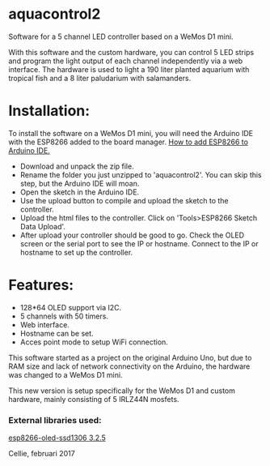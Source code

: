 # aquacontrol2
Software for a 5 channel LED controller based on a WeMos D1 mini.

With this software and the custom hardware, you can control 5 LED strips and program the light output of each channel independently via a web interface.
The hardware is used to light a 190 liter planted aquarium with tropical fish and a 8 liter paludarium with salamanders.

# Installation:
To install the software on a WeMos D1 mini, you will need the Arduino IDE with the ESP8266 added to the board manager.
[How to add ESP8266 to Arduino IDE.](http://wasietsmet.nl/esp8266/arduino-ide-1-8-1-setup-voor-esp8266/)

- Download and unpack the zip file.
- Rename the folder you just unzipped to 'aquacontrol2'. You can skip this step, but the Arduino IDE will moan.
- Open the sketch in the Arduino IDE.
- Use the upload button to compile and upload the sketch to the controller.
- Upload the html files to the controller. Click on 'Tools>ESP8266 Sketch Data Upload'.
- After upload your controller should be good to go. Check the OLED screen or the serial port to see the IP or hostname. Connect to the IP or hostname to set up the controller.

# Features:
- 128*64 OLED support via I2C. 
- 5 channels with 50 timers.
- Web interface.
- Hostname can be set.
- Acces point mode to setup WiFi connection.

This software started as a project on the original Arduino Uno, but due to RAM size and lack of network connectivity on the Arduino, the hardware was changed to a WeMos D1 mini.

This new version is setup specifically for the WeMos D1 and custom hardware, mainly consisting of 5 IRLZ44N mosfets.

### External libraries used:

[esp8266-oled-ssd1306 3.2.5](https://github.com/squix78/esp8266-oled-ssd1306/tree/3.2.5)

Cellie,
februari 2017

